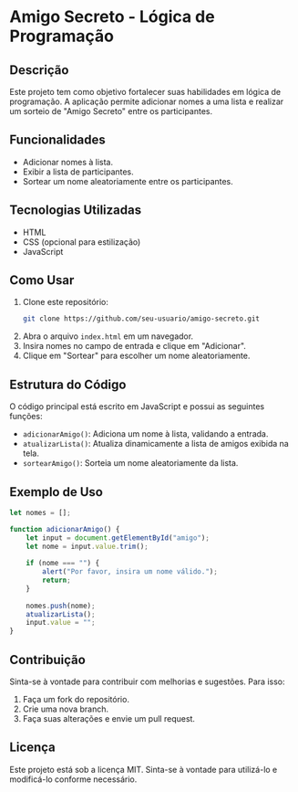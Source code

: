 # Amigo Secreto - Lógica de Programação

## Descrição
Este projeto tem como objetivo fortalecer suas habilidades em lógica de programação. A aplicação permite adicionar nomes a uma lista e realizar um sorteio de "Amigo Secreto" entre os participantes.

## Funcionalidades
- Adicionar nomes à lista.
- Exibir a lista de participantes.
- Sortear um nome aleatoriamente entre os participantes.

## Tecnologias Utilizadas
- HTML
- CSS (opcional para estilização)
- JavaScript

## Como Usar
1. Clone este repositório:
   ```bash
   git clone https://github.com/seu-usuario/amigo-secreto.git
   ```
2. Abra o arquivo `index.html` em um navegador.
3. Insira nomes no campo de entrada e clique em "Adicionar".
4. Clique em "Sortear" para escolher um nome aleatoriamente.

## Estrutura do Código
O código principal está escrito em JavaScript e possui as seguintes funções:
- `adicionarAmigo()`: Adiciona um nome à lista, validando a entrada.
- `atualizarLista()`: Atualiza dinamicamente a lista de amigos exibida na tela.
- `sortearAmigo()`: Sorteia um nome aleatoriamente da lista.

## Exemplo de Uso
```js
let nomes = [];

function adicionarAmigo() {
    let input = document.getElementById("amigo");
    let nome = input.value.trim();
    
    if (nome === "") {
        alert("Por favor, insira um nome válido.");
        return;
    }
    
    nomes.push(nome);
    atualizarLista();
    input.value = "";
}
```

## Contribuição
Sinta-se à vontade para contribuir com melhorias e sugestões. Para isso:
1. Faça um fork do repositório.
2. Crie uma nova branch.
3. Faça suas alterações e envie um pull request.

## Licença
Este projeto está sob a licença MIT. Sinta-se à vontade para utilizá-lo e modificá-lo conforme necessário.

